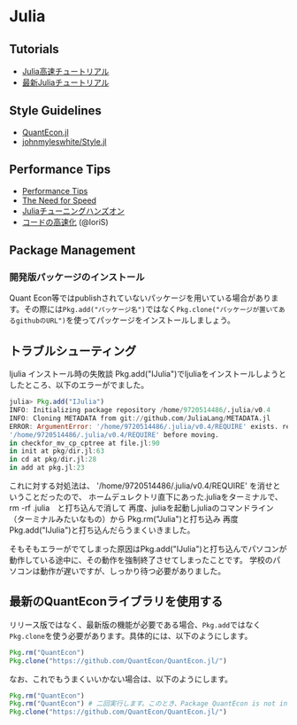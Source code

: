 # Julia

## Tutorials

* [Julia高速チュートリアル](https://github.com/bicycle1885/Julia-Tutorial)
* [最新Juliaチュートリアル](http://nbviewer.jupyter.org/github/bicycle1885/JuliaTokyo7/blob/master/最新Juliaチュートリアル.ipynb)


## Style Guidelines

* [QuantEcon.jl](https://github.com/QuantEcon/QuantEcon.jl/blob/sl/styleguide/docs/style_guide.md)
* [johnmyleswhite/Style.jl](https://github.com/johnmyleswhite/Style.jl)


## Performance Tips

* [Performance Tips](http://docs.julialang.org/en/stable/manual/performance-tips/)
* [The Need for Speed](https://lectures.quantecon.org/jl/need_for_speed.html)
* [Juliaチューニングハンズオン](https://gist.github.com/bicycle1885/626f59ff9e0375573470)
* [コードの高速化](http://nbviewer.jupyter.org/github/IoriS/MyMatching.jl/blob/master/課題5.ipynb) (@IoriS)


## Package Management
### 開発版パッケージのインストール
Quant Econ等ではpublishされていないパッケージを用いている場合があります。その際には`Pkg.add("パッケージ名")`ではなく`Pkg.clone("パッケージが置いてあるgithubのURL")`を使ってパッケージをインストールしましょう。


## トラブルシューティング

Ijulia インストール時の失敗談
Pkg.add("IJulia")でIjuliaをインストールしようとしたところ、以下のエラーがでました。

```julia
julia> Pkg.add("IJulia")
INFO: Initializing package repository /home/9720514486/.julia/v0.4
INFO: Cloning METADATA from git://github.com/JuliaLang/METADATA.jl
ERROR: ArgumentError: '/home/9720514486/.julia/v0.4/REQUIRE' exists. remove_destination=true is required to remove 
'/home/9720514486/.julia/v0.4/REQUIRE' before moving.
in checkfor_mv_cp_cptree at file.jl:90
in init at pkg/dir.jl:63
in cd at pkg/dir.jl:28
in add at pkg.jl:23
```

これに対する対処法は、 '/home/9720514486/.julia/v0.4/REQUIRE' を消せということだったので、
ホームデュレクトリ直下にあった.juliaをターミナルで、　rm -rf .julia　と打ち込んで消して
再度、juliaを起動しjuliaのコマンドライン（ターミナルみたいなもの）から
Pkg.rm("Julia")と打ち込み
再度　Pkg.add("IJulia")と打ち込んだらうまくいきました。


そもそもエラーがでてしまった原因はPkg.add("IJulia")と打ち込んでパソコンが動作している途中に、その動作を強制終了させてしまったことです。
学校のパソコンは動作が遅いですが、しっかり待つ必要がありました。

## 最新のQuantEconライブラリを使用する
リリース版ではなく、最新版の機能が必要である場合、`Pkg.add`ではなく`Pkg.clone`を使う必要があります。具体的には、以下のようにします。
```julia
Pkg.rm("QuantEcon")
Pkg.clone("https://github.com/QuantEcon/QuantEcon.jl/")
```

なお、これでもうまくいいかない場合は、以下のようにします。
```julia
Pkg.rm("QuantEcon")
Pkg.rm("QuantEcon") # 二回実行します。このとき、Package QuantEcon is not installedと表示されれば大丈夫です。
Pkg.clone("https://github.com/QuantEcon/QuantEcon.jl/")
```
